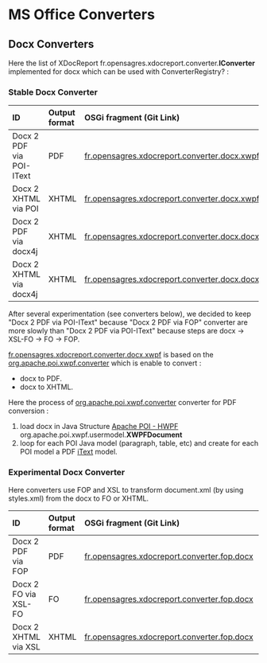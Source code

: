 # MS Office Converters #

## Docx Converters ##

Here the list of XDocReport fr.opensagres.xdocreport.converter.**IConverter** implemented for docx which can be used with ConverterRegistry? :

### Stable Docx Converter ###

|ID|Output format | OSGi fragment (Git Link) | Dependencies| Status|
|:-|:-------------|:-------------------------|:------------|:------|
|Docx 2 PDF via POI-IText|PDF           |[fr.opensagres.xdocreport.converter.docx.xwpf](http://code.google.com/p/xdocreport/source/browse/#git%2Fconverter%2Ffr.opensagres.xdocreport.converter.docx.xwpf)| Apache POI + iText|Stable |
|Docx 2 XHTML via POI|XHTML         |[fr.opensagres.xdocreport.converter.docx.xwpf](http://code.google.com/p/xdocreport/source/browse/#git%2Fconverter%2Ffr.opensagres.xdocreport.converter.docx.xwpf)| Apache POI  |Stable |
|Docx 2 PDF via docx4j|XHTML         |[fr.opensagres.xdocreport.converter.docx.docx4j](http://code.google.com/p/xdocreport/source/browse/#git%2Fconverter%2Ffr.opensagres.xdocreport.converter.docx.docx4j)| docx4j + FOP|Stable |
|Docx 2 XHTML via docx4j|XHTML         |[fr.opensagres.xdocreport.converter.docx.docx4j](http://code.google.com/p/xdocreport/source/browse/#git%2Fconverter%2Ffr.opensagres.xdocreport.converter.docx.docx4j)| docx4j      |Stable |

After several experimentation (see converters below), we decided to keep "Docx 2 PDF via POI-IText" because "Docx 2 PDF via FOP" converter are more slowly than "Docx 2 PDF via POI-IText" because steps are docx -> XSL-FO -> FO -> FOP.

[fr.opensagres.xdocreport.converter.docx.xwpf](http://code.google.com/p/xdocreport/source/browse/#git%2Fconverter%2Ffr.opensagres.xdocreport.converter.docx.xwpf) is based on the [org.apache.poi.xwpf.converter](XWPFConverter.md) which is enable to convert :

  * docx to PDF.
  * docx to XHTML.

Here the process of [org.apache.poi.xwpf.converter](XWPFConverter.md) converter for PDF conversion :

  1. load docx in Java Structure [Apache POI - HWPF](http://poi.apache.org/hwpf/index.html) org.apache.poi.xwpf.usermodel.**XWPFDocument**
  1. loop for each POI Java model (paragraph, table, etc) and create for each POI model a PDF [iText](http://itextpdf.com/) model.
### Experimental Docx Converter ###

Here converters use FOP and XSL to transform document.xml (by using styles.xml) from the docx to FO or XHTML.

|ID|Output format | OSGi fragment (Git Link) | Status|
|:-|:-------------|:-------------------------|:------|
|Docx 2 PDF via FOP|PDF           |[fr.opensagres.xdocreport.converter.fop.docx](http://code.google.com/p/xdocreport/source/browse/#git%2Fsandbox%2Ffr.opensagres.xdocreport.converter.fop.docx)|Experimental |
|Docx 2 FO via XSL-FO|FO            |[fr.opensagres.xdocreport.converter.fop.docx](http://code.google.com/p/xdocreport/source/browse/#git%2Fsandbox%2Ffr.opensagres.xdocreport.converter.fop.docx)|Experimental |
|Docx 2 XHTML via XSL|XHTML         |[fr.opensagres.xdocreport.converter.fop.docx](http://code.google.com/p/xdocreport/source/browse/#git%2Fsandbox%2Ffr.opensagres.xdocreport.converter.fop.docx)|Experimental |